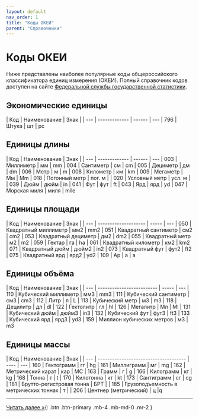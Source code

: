 ```yaml
---
layout: default
nav_order: 1
title: "Коды ОКЕИ"
parent: "Справочники"
---
```


# Коды ОКЕИ

Ниже представлены наиболее популярные коды общероссийского классификатора единиц измерения (ОКЕИ).
Полный справочник кодов доступен на сайте [Федеральной службы государственной статистики](https://rosstat.gov.ru/opendata/7708234640-okei).

## Экономические единицы

| Код | Наименование  | Знак   | 
| --- | ------------- | ------ | ---
| 796 | Штука         | шт     | pc


## Единицы длины

| Код | Наименование  | Знак   | 
| --- | ------------- | ------ | ---
| 003 | Миллиметр     | мм     | mm
| 004 | Сантиметр     | см     | cm
| 005 | Дециметр      | дм     | dm
| 006 | Метр          | м      | m
| 008 | Километр      | км     | km
| 009 | Мегаметр      | Мм     | Mm
| 018 | Погонный метр | пог. м |
| 020 | Условный метр | усл. м |
| 039 | Дюйм          | дюйм   | in
| 041 | Фут           | фут    | ft
| 043 | Ярд           | ярд    | yd
| 047 | Морская миля  | миля   | mile


## Единицы площади

| Код | Наименование         | Знак  | 
| --- | -------------------- | ----- | ---
| 050 | Квадратный миллиметр | мм2   | mm2
| 051 | Квадратный сантиметр | см2   | cm2
| 053 | Квадратный дециметр  | дм2   | dm2
| 055 | Квадратный метр      | м2    | m2
| 059 | Гектар               | га    | ha
| 061 | Квадратный километр  | км2   | km2
| 071 | Квадратный дюйм      | дюйм2 | in2
| 073 | Квадратный фут       | фут2  | ft2
| 075 | Квадратный ярд       | ярд2  | yd2
| 109 | Ар                   | а     | a


## Единицы объёма

| Код | Наименование              | Знак  | 
| --- | ------------------------- | ----- | ---
| 110 | Кубический миллиметр      | мм3   | mm3
| 111 | Кубический сантиметр      | см3   | cm3
| 112 | Литр                      | л     | L
| 113 | Кубический метр           | м3    | m3
| 118 | Децилитр                  | дл    | dl
| 122 | Гектолитр                 | гл    | hl
| 126 | Мегалитр                  | Мл    | Ml
| 131 | Кубический дюйм           | дюйм3 | in3
| 132 | Кубический фут            | фут3  | ft3
| 133 | Кубический ярд            | ярд3  | yd3
| 159 | Миллион кубических метров | м3    | m3


## Единицы массы

| Код | Наименование                          | Знак | 
| --- | ------------------------------------- | ---- | ---
| 160 | Гектограмм                            | гг   | hg
| 161 | Миллиграмм                            | мг   | mg
| 162 | Метрический карат                     |	кар  | МС
| 163 | Грамм                                 |	г    | g
| 166 | Килограмм                             |	кг   | kg
| 168 | Тонна                                 | т    | t
| 170 | Килотонна                             |	кт   | kt
| 173 | Сантиграмм                            |	сг   | cg
| 181 | Брутто-регистровая тонна              | БРТ  |
| 185 | Грузоподъемность в метрических тоннах | т    |
| 206 | Центнер (метрический)                 | ц    |q

---

[Читать далее &raquo;](/docs/dictionary/iso4217){: .btn .btn-primary .mb-4 .mb-md-0 .mr-2 }
